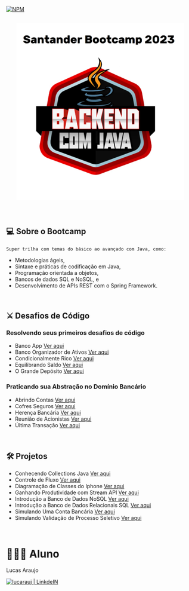 [![NPM](https://img.shields.io/npm/l/react)](https://github.com/lucarauj/Santander-Bootcamp-2023-Backend-Java/blob/main/LICENSE)

<h2 align="center">
  <img width="450px" src="https://raw.githubusercontent.com/lucarauj/Santander-Bootcamp-2023-Backend-Java/main/Santander%20Bootcamp%202023.png">
</h2>

<br>

## 💻 Sobre o Bootcamp 
```
Super trilha com temas do básico ao avançado com Java, como:
```
- Metodologias ágeis,
- Sintaxe e práticas de codificação em Java,
- Programação orientada a objetos,
- Bancos de dados SQL e NoSQL, e
- Desenvolvimento de APIs REST com o Spring Framework.

<br>

## ⚔ Desafios de Código

### Resolvendo seus primeiros desafios de código

- Banco App [Ver aqui](./Desafios%20de%20Codigo/src/resolvendoSeusPrimeirosDesafiosDeCodigo/BancoApp.java)
- Banco Organizador de Ativos [Ver aqui](./Desafios%20de%20Codigo/src/resolvendoSeusPrimeirosDesafiosDeCodigo/BancoOrganizadorAtivos.java)
- Condicionalmente Rico [Ver aqui](./Desafios%20de%20Codigo/src/resolvendoSeusPrimeirosDesafiosDeCodigo/CondicionalmenteRico.java)
- Equilibrando Saldo [Ver aqui](./Desafios%20de%20Codigo/src/resolvendoSeusPrimeirosDesafiosDeCodigo/EquilibrandoSaldo.java)
- O Grande Depósito [Ver aqui](./Desafios%20de%20Codigo/src/resolvendoSeusPrimeirosDesafiosDeCodigo/OGrandeDeposito.java)

### Praticando sua Abstração no Domínio Bancário

- Abrindo Contas [Ver aqui](./Desafios%20de%20Codigo/src/pratricandoSuaAbstracaoNoDominioBancario/AbrindoContas.java)
- Cofres Seguros [Ver aqui](./Desafios%20de%20Codigo/src/pratricandoSuaAbstracaoNoDominioBancario/CofresSeguros.java)
- Herença Bancária [Ver aqui](./Desafios%20de%20Codigo/src/pratricandoSuaAbstracaoNoDominioBancario/HerancaBancaria.java)
- Reunião de Acionistas [Ver aqui](./Desafios%20de%20Codigo/src/pratricandoSuaAbstracaoNoDominioBancario/ReuniaoDeAcionistas.java)
- Última Transação [Ver aqui](./Desafios%20de%20Codigo/src/pratricandoSuaAbstracaoNoDominioBancario/UltimaTransacao.java)

<br>

## 🛠 Projetos

- Conhecendo Collections Java [Ver aqui](./Conhecendo%20Collections%20Java)
- Controle de Fluxo [Ver aqui](./Controle%20de%20Fluxo)
- Diagramação de Classes do Iphone [Ver aqui](./Diagramação%20de%20Classes%20do%20iPhone)
- Ganhando Produtividade com Stream API [Ver aqui](./Ganhando%20Produtividade%20com%20Stream%20API)
- Introdução a Banco de Dados NoSQL [Ver aqui](./Introducao%20a%20Banco%20de%20Dados%20NoSQL)
- Introdução a Banco de Dados Relacionais SQL [Ver aqui](./Introducao%20a%20Banco%20de%20Dados%20Relacionais%20SQL)
- Simulando Uma Conta Bancária [Ver aqui](./Simulando%20Uma%20Conta%20Bancária)
- Simulando Validação de Processo Seletivo [Ver aqui](./Simulando%20Validação%20de%20Processo%20Seletivo)

<br>

# 👨🏼‍🎓 Aluno

Lucas Araujo

<a href="https://www.linkedin.com/in/lucarauj"><img alt="lucarauj | LinkdeIN" width="40px" src="https://user-images.githubusercontent.com/43545812/144035037-0f415fc7-9f96-4517-a370-ccc6e78a714b.png" /></a>
